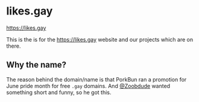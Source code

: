 # likes.gay

https://likes.gay

This is the is for the https://likes.gay website and our projects which are on there.

## Why the name?

The reason behind the domain/name is that PorkBun ran a promotion for June pride month for free `.gay` domains. And [@Zoobdude](https://github.com/Zoobdude) wanted something short and funny, so he got this.
